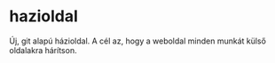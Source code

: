 # hazioldal
Új, git alapú házioldal. A cél az, hogy a weboldal minden munkát külső oldalakra hárítson.
